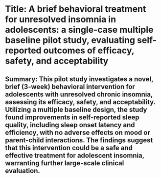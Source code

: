 # Title: A brief behavioral treatment for unresolved insomnia in adolescents: a single-case multiple baseline pilot study, evaluating self-reported outcomes of efficacy, safety, and acceptability

## Summary: This pilot study investigates a novel, brief (3-week) behavioral intervention for adolescents with unresolved chronic insomnia, assessing its efficacy, safety, and acceptability. Utilizing a multiple baseline design, the study found improvements in self-reported sleep quality, including sleep onset latency and efficiency, with no adverse effects on mood or parent-child interactions. The findings suggest that this intervention could be a safe and effective treatment for adolescent insomnia, warranting further large-scale clinical evaluation.